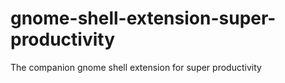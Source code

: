 # gnome-shell-extension-super-productivity
The companion gnome shell extension for super productivity
